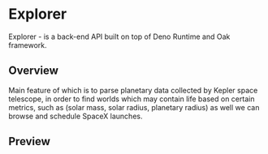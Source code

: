 # Explorer

Explorer - is a back-end API built on top of Deno Runtime and Oak framework.

## Overview

Main feature of which is to parse planetary data collected by Kepler space telescope, in order to find worlds which may contain life based on certain metrics, such as (solar mass, solar radius, planetary radius) as well we can browse and schedule SpaceX launches.

## Preview

